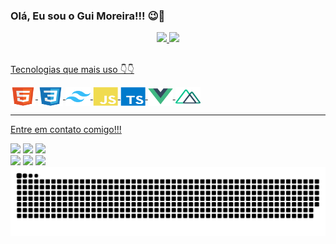 ### Olá, Eu sou o Gui Moreira!!! 😉🤙

<!--  <div align="left">
  <a href="https://github.com/gui-moreira-dev">
  <img width="38%" src="https://github-readme-stats.vercel.app/api?username=gui-moreira-dev&show_icons=true&theme=dark&include_all_commits=true&count_private=true"/>
  <img width="58%" src="https://github-readme-stats.vercel.app/api/top-langs/?username=gui-moreira-dev&layout=compact&theme=dark"/>
</div> -->

<div align="center">
  <a href="https://github.com/gui-moreira-dev">
  <img height="180em" src="https://github-readme-stats.vercel.app/api?username=gui-moreira-dev&show_icons=true&theme=dracula&include_all_commits=true&count_private=true"/>
  <img height="180em" src="https://github-readme-stats.vercel.app/api/top-langs/?username=gui-moreira-dev&layout=compact&langs_count=10&theme=dracula"/>
</div>
  
 <div style="display: inline_block"><br>
   <p>Tecnologias que mais uso 👇👇</p>
    <img align="center" alt="gui-HTML" height="30" width="40" src="https://raw.githubusercontent.com/devicons/devicon/master/icons/html5/html5-original.svg">
  <img align="center" alt="gui-CSS" height="30" width="40" src="https://raw.githubusercontent.com/devicons/devicon/master/icons/css3/css3-original.svg">
  <img align="center" alt="gui-CSS" height="30" width="40" src="https://raw.githubusercontent.com/devicons/devicon/master/icons/tailwindcss/tailwindcss-original.svg">
  <img align="center" alt="gui-Js" height="30" width="40" src="https://raw.githubusercontent.com/devicons/devicon/master/icons/javascript/javascript-plain.svg">
  <img align="center" alt="gui-Ts" height="30" width="40" src="https://raw.githubusercontent.com/devicons/devicon/master/icons/typescript/typescript-plain.svg">
  <img align="center" alt="gui-React" height="30" width="40" src="https://raw.githubusercontent.com/devicons/devicon/master/icons/vuejs/vuejs-original.svg">
   <img align="center" alt="gui-React" height="30" width="40" src="https://raw.githubusercontent.com/devicons/devicon/master/icons/nuxtjs/nuxtjs-original.svg">
  <hr>
</div>
  
<p>Entre em contato comigo!!!</p>
  
<div> 
 <a href="https://discord.com/users/4602" target="_blank"><img src="https://img.shields.io/badge/Discord-7289DA?style=for-the-badge&logo=discord&logoColor=white" target="_blank"></a> 
  <a href = "mailto:gui.moreira.dev@gmail.com"><img src="https://img.shields.io/badge/-Gmail-%23333?style=for-the-badge&logo=gmail&logoColor=white" target="_blank"></a>
  <!-- <a href="#" target="_blank"><img src="https://img.shields.io/badge/-LinkedIn-%230077B5?style=for-the-badge&logo=linkedin&logoColor=white" target="_blank"></a>  -->
  <a href="https://api.whatsapp.com/send?phone=5511984979317&text=Oi%20Gui,%20acabei%20de%20ver%20seu%20github,%20bora%20conversar?" target="_blank"><img src="https://img.shields.io/badge/WhatsApp-25D366?style=for-the-badge&logo=whatsapp&logoColor=white" target="_blank"></a> 
  
</div>

<div>
  <a href="https://instagram.com/gui-moreira-devsa" target="_blank"><img src="https://img.shields.io/badge/-Instagram-%23E4405F?style=for-the-badge&logo=instagram&logoColor=white" target="_blank"></a>
  <a href="mailto:gui-moreira-dev.ltda@gmail.com"><img src="https://img.shields.io/badge/-Gmail-%23333?style=for-the-badge&logo=gmail&logoColor=white" target="_blank"></a>
  <a href="https://www.linkedin.com/in/gui-moreira-devsa" target="_blank"><img src="https://img.shields.io/badge/-LinkedIn-%230077B5?style=for-the-badge&logo=linkedin&logoColor=white" target="_blank"></a>
  
<picture>
  <source
    media="(prefers-color-scheme: dark)"
    srcset="https://raw.githubusercontent.com/gui-moreira-dev/gui-moreira-dev/output/github-contribution-grid-snake-dark.svg"
  />
  <source
    media="(prefers-color-scheme: light)"
    srcset="https://raw.githubusercontent.com/gui-moreira-dev/gui-moreira-dev/output/github-contribution-grid-snake.svg"
  />
  <img
    alt="github contribution grid snake animation"
    src="https://raw.githubusercontent.com/gui-moreira-dev/gui-moreira-dev/output/github-contribution-grid-snake.svg"
  />
</picture>

  
</div>
